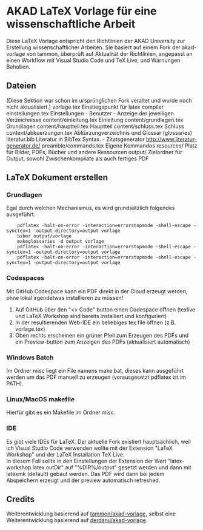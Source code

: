 # AKAD LaTeX Vorlage für eine wissenschaftliche Arbeit

Diese LaTeX Vorlage entspricht den Richtlinien der AKAD University zur Erstellung wissenschaftlicher Arbeiten. Sie basiert auf einem Fork der akad-vorlage von tammon, überprüft auf Aktualität der Richtlinien, angepasst an einen Workflow mit Visual Studio Code und TeX Live, und Warnungen Behoben.

## Dateien
(Diese Sektion war schon im ursprünglichen Fork veraltet und wurde noch nicht aktualisiert.)
	vorlage.tex
		Einstiegspunkt für latex compiler
	einstellungen.tex
		Einstellungen
		- Benutzer
		- Anzeige der jeweiligen Verzeichnisse
	content/einleitung.tex 
		Einleitung
	content/grundlagen.tex
		Grundlagen
	content/hauptteil.tex
		Hauptteil
	content/schluss.tex
		Schluss
	content/abkuerzungen.tex
		Abkürzungverzeichnis und Glossar (glossaries)
	literatur.bib
		Literatur in BibTex Syntax. 
		- Zitatsgenerator http://www.literatur-generator.de/
	preamble/commands.tex
		Eigene Kommandos
	resources/
		Platz für Bilder, PDFs, Bücher und andere Ressourcen
	output/
		Zielordner für Output, sowohl Zwischenkompilate als auch fertiges PDF

## LaTeX Dokument erstellen
### Grundlagen
Egal durch welchen Mechanismus, es wird grundsätzlich folgendes ausgeführt:
```
	pdflatex -halt-on-error -interaction=errorstopmode -shell-escape -synctex=1 -output-directory=output vorlage
	biber output/vorlage
	makeglossaries -d output vorlage
	pdflatex -halt-on-error -interaction=errorstopmode -shell-escape -synctex=1 -output-directory=output vorlage
	pdflatex -halt-on-error -interaction=errorstopmode -shell-escape -synctex=1 -output-directory=output vorlage
```

### Codespaces
Mit GitHub Codespace kann ein PDF direkt in der Cloud erzeugt werden, ohne lokal irgendetwas installieren zu müssen!  
1. Auf GitHub über den "<> Code" button einen Codespace öffnen (texlive und LaTeX Workshop sind bereits installiert und konfiguriert)
1. In der resultierenden Web-IDE ein beliebiges tex file öffnen (z.B. vorlage.tex)
1. Oben rechts erscheinen ein grüner Pfeil zum Erzeugen des PDFs und ein Preview-button zum Anzeigen des PDFs (aktualisiert automatisch)

### Windows Batch
Im Ordner misc liegt ein File namens make.bat, dieses kann ausgeführt werden um das PDF manuell zu erzeugen (vorausgesetzt pdflatex ist im PATH).
### Linux/MacOS makefile
Hierfür gibt es ein Makefile im Ordner misc.

### IDE
Es gibt viele IDEs für LaTeX. Der aktuelle Fork existiert hauptsächlich, weil ich Visual Studio Code verwenden wollte mit der Extension "LaTeX Workshop" und der LaTeX Installation TeX Live.  
In diesem Fall sollte in den Einstellungen der Extension der Wert "latex-workshop.latex.outDir" auf "%DIR%/output" gesetzt werden und dann mit latexmk (default) gebaut werden. Das PDF wird dann bei jedem Abspeichern erzeugt und der preview automatisch refreshed.

## Credits
Weiterentwicklung basierend auf [tammon/akad-vorlage](https://github.com/tammon/akad-vorlage), selbst eine Weiterentwicklung basierend auf [derdanu/akad-vorlage](https://github.com/derdanu/akad-vorlage).
